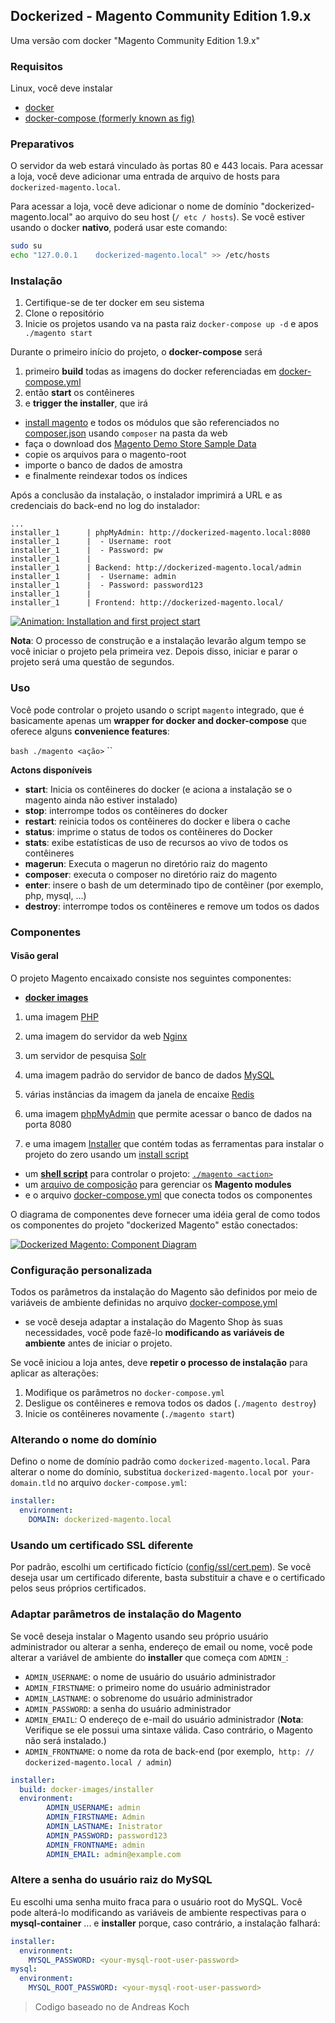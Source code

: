 ## Dockerized - Magento Community Edition 1.9.x

Uma versão com docker "Magento Community Edition 1.9.x"

### Requisitos

Linux, você deve instalar

- [docker](http://docs.docker.com/compose/install/#install-docker) 
- [docker-compose (formerly known as fig)](http://docs.docker.com/compose/install/#install-compose)


### Preparativos

O servidor da web estará vinculado às portas 80 e 443 locais. Para acessar a loja, você deve adicionar uma entrada de arquivo de hosts para `dockerized-magento.local`.

Para acessar a loja, você deve adicionar o nome de domínio "dockerized-magento.local" ao arquivo do seu host (`/ etc / hosts`).
Se você estiver usando o docker **nativo**, poderá usar este comando:

```bash
sudo su
echo "127.0.0.1    dockerized-magento.local" >> /etc/hosts
```
### Instalação

1. Certifique-se de ter docker em seu sistema
2. Clone o repositório
3. Inicie os projetos usando va na pasta raiz `docker-compose up -d`  e apos ` ./magento start`

Durante o primeiro início do projeto, o **docker-compose** será

1. primeiro **build** todas as imagens do docker referenciadas em [docker-compose.yml](docker-compose.yml)
2. então **start** os contêineres
3. e **trigger the installer**, que irá
- [install magento](docker-images/installer/bin/install.sh) e todos os módulos que são referenciados no [composer.json](composer.json) usando `composer` na pasta da web
- faça o download dos [Magento Demo Store Sample Data](http://www.magentocommerce.com/knowledge-base/entry/installing-the-sample-data-for-magento)
- copie os arquivos para o magento-root
- importe o banco de dados de amostra
- e finalmente reindexar todos os índices

Após a conclusão da instalação, o instalador imprimirá a URL e as credenciais do back-end no log do instalador:

```
...
installer_1      | phpMyAdmin: http://dockerized-magento.local:8080
installer_1      |  - Username: root
installer_1      |  - Password: pw
installer_1      |
installer_1      | Backend: http://dockerized-magento.local/admin
installer_1      |  - Username: admin
installer_1      |  - Password: password123
installer_1      |
installer_1      | Frontend: http://dockerized-magento.local/

```

[![Animation: Installation and first project start](documentation/installation-and-first-start-animation.gif)](https://s3.amazonaws.com/andreaskoch/dockerized-magento/installation/Dockerized-Magento-Installation-Linux-no-sound.mp4)

**Nota**: O processo de construção e a instalação levarão algum tempo se você iniciar o projeto pela primeira vez. Depois disso, iniciar e parar o projeto será uma questão de segundos.

### Uso

Você pode controlar o projeto usando o script `magento` integrado, que é basicamente apenas um **wrapper for docker and docker-compose** que oferece alguns **convenience features**:

`` bash
./magento <ação>
`` ``

**Actons disponíveis**

- **start**: Inicia os contêineres do docker (e aciona a instalação se o magento ainda não estiver instalado)
- **stop**: interrompe todos os contêineres do docker
- **restart**: reinicia todos os contêineres do docker e libera o cache
- **status**: imprime o status de todos os contêineres do Docker
- **stats**: exibe estatísticas de uso de recursos ao vivo de todos os contêineres
- **magerun**: Executa o magerun no diretório raiz do magento
- **composer**: executa o composer no diretório raiz do magento
- **enter**: insere o bash de um determinado tipo de contêiner (por exemplo, php, mysql, ...)
- **destroy**: interrompe todos os contêineres e remove um
todos os dados

### Componentes

#### Visão geral

O projeto Magento encaixado consiste nos seguintes componentes:

- **[docker images](docker-images)**
  
1. uma imagem [PHP](docker-images/php/Dockerfile)
 
2. uma imagem do servidor da web [Nginx](docker-images/nginx/Dockerfile)
  
3. um servidor de pesquisa [Solr](docker-images/solr/Dockerfile)
  
4. uma imagem padrão do servidor de banco de dados [MySQL](https://hub.docker.com/_/mysql/)
  
5. várias instâncias da imagem da janela de encaixe [Redis](https://hub.docker.com/_/redis/) 

6. uma imagem [phpMyAdmin](https://hub.docker.com/r/phpmyadmin/phpmyadmin/) que permite acessar o banco de dados na porta 8080
  
7. e uma imagem [Installer](docker-images/installer/Dockerfile) que contém todas as ferramentas para instalar o projeto do zero usando 
um [install script](docker-images/installer/bin/install.sh)

- um **[shell script](magento)** para controlar o projeto: [`./magento <action>`](magento)
- um [arquivo de composição](compositer.json) para gerenciar os **Magento modules**
- e o arquivo [docker-compose.yml](docker-compose.yml) que conecta todos os componentes

O diagrama de componentes deve fornecer uma idéia geral de como todos os componentes do projeto "dockerized Magento" estão conectados:

[![Dockerized Magento: Component Diagram](documentation/dockerized-magento-component-diagram.png)](documentation/dockerized-magento-component-diagram.svg)

### Configuração personalizada

Todos os parâmetros da instalação do Magento são definidos por meio de variáveis ​​de ambiente definidas no arquivo [docker-compose.yml](docker-compose.yml) 

- se você deseja adaptar a instalação do Magento Shop às suas necessidades, você pode fazê-lo **modificando as variáveis ​​de ambiente** antes de iniciar o projeto.

Se você iniciou a loja antes, deve **repetir o processo de instalação** para aplicar as alterações:

1. Modifique os parâmetros no `docker-compose.yml`
2. Desligue os contêineres e remova todos os dados (`./magento destroy`)
3. Inicie os contêineres novamente (`./magento start`)

### Alterando o nome do domínio

Defino o nome de domínio padrão como `dockerized-magento.local`. Para alterar o nome do domínio, substitua `dockerized-magento.local` por` your-domain.tld` no arquivo `docker-compose.yml`:

```yaml
installer:
  environment:
    DOMAIN: dockerized-magento.local
```

### Usando um certificado SSL diferente

Por padrão, escolhi um certificado fictício ([config/ssl/cert.pem](config/ssl/cert.pem)).
Se você deseja usar um certificado diferente, basta substituir a chave e o certificado pelos seus próprios certificados.

### Adaptar parâmetros de instalação do Magento

Se você deseja instalar o Magento usando seu próprio usuário administrador ou alterar a senha, endereço de email ou nome, você pode alterar a variável de ambiente do **installer** que começa com `ADMIN_`:

- `ADMIN_USERNAME`: o nome de usuário do usuário administrador
- `ADMIN_FIRSTNAME`: o primeiro nome do usuário administrador
- `ADMIN_LASTNAME`: o sobrenome do usuário administrador
- `ADMIN_PASSWORD`: a senha do usuário administrador
- `ADMIN_EMAIL`: O endereço de e-mail do usuário administrador (**Nota**: Verifique se ele possui uma sintaxe válida. Caso contrário, o Magento não será instalado.)
- `ADMIN_FRONTNAME`: o nome da rota de back-end (por exemplo,` http: // dockerized-magento.local / admin`)

```yaml
installer:
  build: docker-images/installer
  environment:
		ADMIN_USERNAME: admin
		ADMIN_FIRSTNAME: Admin
		ADMIN_LASTNAME: Inistrator
		ADMIN_PASSWORD: password123
		ADMIN_FRONTNAME: admin
		ADMIN_EMAIL: admin@example.com
```

### Altere a senha do usuário raiz do MySQL

Eu escolhi uma senha muito fraca para o usuário root do MySQL. Você pode alterá-lo modificando as variáveis ​​de ambiente respectivas para o **mysql-container** ... e **installer** porque, caso contrário, a instalação falhará:

```yaml
installer:
  environment:
    MYSQL_PASSWORD: <your-mysql-root-user-password>
mysql:
  environment:
    MYSQL_ROOT_PASSWORD: <your-mysql-root-user-password>
```

> Codigo baseado no de Andreas Koch 
